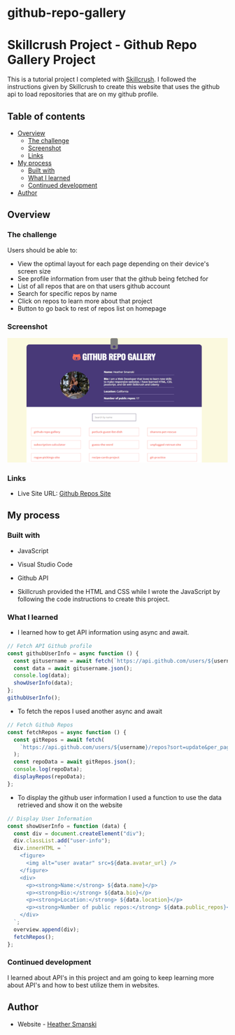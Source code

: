 # github-repo-gallery
# Skillcrush Project - Github Repo Gallery Project

This is a tutorial project I completed with [Skillcrush](https://skillcrush.com/). I followed the instructions given by Skillcrush to create this website that uses the github api to load repositories that are on my github profile.

## Table of contents

- [Overview](#overview)
  - [The challenge](#the-challenge)
  - [Screenshot](#screenshot)
  - [Links](#links)
- [My process](#my-process)
  - [Built with](#built-with)
  - [What I learned](#what-i-learned)
  - [Continued development](#continued-development)
- [Author](#author)

## Overview

### The challenge

Users should be able to:

- View the optimal layout for each page depending on their device's screen size
- See profile information from user that the github being fetched for
- List of all repos that are on that users github account
- Search for specific repos by name
- Click on repos to learn more about that project
- Button to go back to rest of repos list on homepage

### Screenshot

![](./github-repo.png)

### Links

- Live Site URL: [Github Repos Site](https://heathersmanski.com/github-repo-site/)

## My process

### Built with

- JavaScript
- Visual Studio Code
- Github API

- Skillcrush provided the HTML and CSS while I wrote the JavaScript by following the code instructions to create this project.

### What I learned

- I learned how to get API information using async and await.

```js
// Fetch API Github profile
const githubUserInfo = async function () {
  const gitusername = await fetch(`https://api.github.com/users/${username}`);
  const data = await gitusername.json();
  console.log(data);
  showUserInfo(data);
};
githubUserInfo();
```
- To fetch the repos I used another async and await

```js
// Fetch Github Repos
const fetchRepos = async function () {
  const gitRepos = await fetch(
    `https://api.github.com/users/${username}/repos?sort=update&per_page=100`
  );
  const repoData = await gitRepos.json();
  console.log(repoData);
  displayRepos(repoData);
};
```
- To display the github user information I used a function to use the data retrieved and show it on the website

```js
// Display User Information
const showUserInfo = function (data) {
  const div = document.createElement("div");
  div.classList.add("user-info");
  div.innerHTML = `
    <figure>
      <img alt="user avatar" src=${data.avatar_url} />
    </figure>
    <div>
      <p><strong>Name:</strong> ${data.name}</p>
      <p><strong>Bio:</strong> ${data.bio}</p>
      <p><strong>Location:</strong> ${data.location}</p>
      <p><strong>Number of public repos:</strong> ${data.public_repos}</p>
    </div>
  `;
  overview.append(div);
  fetchRepos();
};

```

### Continued development

I learned about API's in this project and am going to keep learning more about API's and how to best utilize them in websites.

## Author

- Website - [Heather Smanski](https://heathersmanski.com/)
